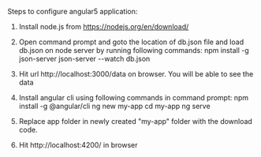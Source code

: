 Steps to configure angular5 application:

1. Install node.js from https://nodejs.org/en/download/

2. Open command prompt and goto the location of db.json file and load db.json on node server by running following commands:
    npm install -g json-server 
    json-server --watch db.json 
    
3. Hit url http://localhost:3000/data on browser. You will be able to see the data

4. Install angular cli using following commands in command prompt:
    npm install -g @angular/cli
    ng new my-app
    cd my-app
    ng serve
    
5. Replace app folder in newly created "my-app" folder with the download code.

6. Hit http://localhost:4200/ in browser

    
